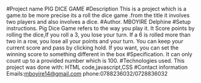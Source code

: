 #Project name
PIG DICE GAME
#Description
This is a project which is a game.to be more precise its a roll the dice game .from the title it involves two players and also involves a dice.
#Author.
MBOYIRE Delphine
#Setup instructions.
Pig Dice Game  refers to the way you play it. It Score points by rolling the dice,If you roll a 3, you lose your turn. If a 6 is rolled more than two in a row, you lose all your points and your turn. You can keep your current score and pass by clicking hold. If you want, you can set the winning score to something different in the box
#Specification.
It can only count up to a provided number which is 100.
#Technologies used.
This project was done with: HTML code,javascript,CSS
#Contact information
Emails:mboyire14@gmail.com
phone:0788236032/0728836032